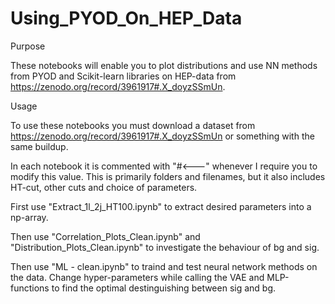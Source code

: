# Using_PYOD_On_HEP_Data


Purpose

These notebooks will enable you to plot distributions and use NN methods from
PYOD and Scikit-learn libraries on HEP-data from https://zenodo.org/record/3961917#.X_doyzSSmUn.


Usage

To use these notebooks you must download a dataset from https://zenodo.org/record/3961917#.X_doyzSSmUn
or something with the same buildup.

In each notebook it is commented with "#<---" whenever I require you to modify this
value. This is primarily folders and filenames, but it also includes HT-cut, other
cuts and choice of parameters.

First use "Extract_1l_2j_HT100.ipynb" to extract desired parameters into a np-array.

Then use "Correlation_Plots_Clean.ipynb" and "Distribution_Plots_Clean.ipynb" to
investigate the behaviour of bg and sig.

Then use "ML -  clean.ipynb" to traind and test neural network methods on the
data. Change hyper-parameters while calling the VAE and MLP-functions to find
the optimal destinguishing between sig and bg.

